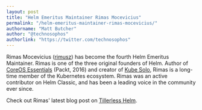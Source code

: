 ```yaml
---
layout: post
title: "Helm Emeritus Maintainer Rimas Mocevicius"
permalink: "/helm-emeritus-maintainer-rimas-mocevicius/"
authorname: "Matt Butcher"
author: "@technosophos"
authorlink: "https://twitter.com/technosophos"
---
```


Rimas Mocevicius ([rimusz](https://github.com/rimusz)) has become the fourth Helm Emeritus Maintainer. Rimas is one of the three original founders of Helm. Author of [CoreOS Essentials](https://rimusz.net/coreos-essential-book/) (Packt, 2016) and creator of [Kube Solo](https://github.com/TheNewNormal/kube-solo-osx), Rimas is a long-time member of the Kubernetes ecosystem. Rimas was an active contributor on Helm Classic, and has been a leading voice in the community ever since.

Check out Rimas' latest blog post on [Tillerless Helm](https://rimusz.net/tillerless-helm).
